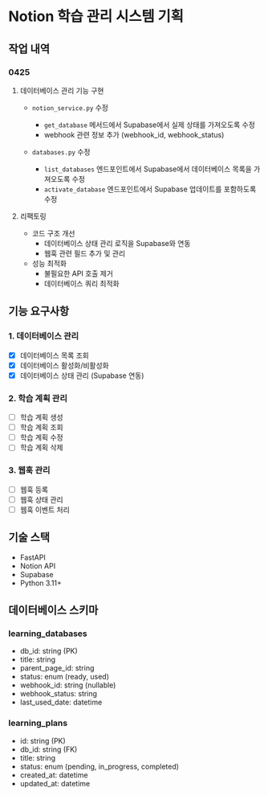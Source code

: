 # Notion 학습 관리 시스템 기획

## 작업 내역

### 0425
1. 데이터베이스 관리 기능 구현
   - `notion_service.py` 수정
     - `get_database` 메서드에서 Supabase에서 실제 상태를 가져오도록 수정
     - webhook 관련 정보 추가 (webhook_id, webhook_status)
   
   - `databases.py` 수정
     - `list_databases` 엔드포인트에서 Supabase에서 데이터베이스 목록을 가져오도록 수정
     - `activate_database` 엔드포인트에서 Supabase 업데이트를 포함하도록 수정

2. 리팩토링
   - 코드 구조 개선
     - 데이터베이스 상태 관리 로직을 Supabase와 연동
     - 웹훅 관련 필드 추가 및 관리
   - 성능 최적화
     - 불필요한 API 호출 제거
     - 데이터베이스 쿼리 최적화

## 기능 요구사항

### 1. 데이터베이스 관리
- [x] 데이터베이스 목록 조회
- [x] 데이터베이스 활성화/비활성화
- [x] 데이터베이스 상태 관리 (Supabase 연동)

### 2. 학습 계획 관리
- [ ] 학습 계획 생성
- [ ] 학습 계획 조회
- [ ] 학습 계획 수정
- [ ] 학습 계획 삭제

### 3. 웹훅 관리
- [ ] 웹훅 등록
- [ ] 웹훅 상태 관리
- [ ] 웹훅 이벤트 처리

## 기술 스택
- FastAPI
- Notion API
- Supabase
- Python 3.11+

## 데이터베이스 스키마
### learning_databases
- db_id: string (PK)
- title: string
- parent_page_id: string
- status: enum (ready, used)
- webhook_id: string (nullable)
- webhook_status: string
- last_used_date: datetime

### learning_plans
- id: string (PK)
- db_id: string (FK)
- title: string
- status: enum (pending, in_progress, completed)
- created_at: datetime
- updated_at: datetime 